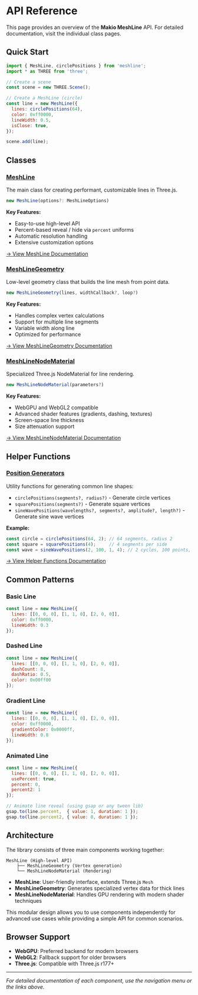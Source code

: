 # API Reference

This page provides an overview of the **Makio MeshLine** API. For detailed documentation, visit the individual class pages.

## Quick Start

```javascript
import { MeshLine, circlePositions } from 'meshline';
import * as THREE from 'three';

// Create a scene
const scene = new THREE.Scene();

// Create a MeshLine (circle)
const line = new MeshLine({
  lines: circlePositions(64),
  color: 0xff0000,
  lineWidth: 0.5,
  isClose: true,
});

scene.add(line);
```

## Classes

### [MeshLine](/meshline)

The main class for creating performant, customizable lines in Three.js.

```ts
new MeshLine(options?: MeshLineOptions)
```

**Key Features:**
- Easy-to-use high-level API
- Percent-based reveal / hide via `percent` uniforms
- Automatic resolution handling
- Extensive customization options

[→ View MeshLine Documentation](/meshline)

### [MeshLineGeometry](/meshline-geometry)

Low-level geometry class that builds the line mesh from point data.

```ts
new MeshLineGeometry(lines, widthCallback?, loop?)
```

**Key Features:**
- Handles complex vertex calculations
- Support for multiple line segments
- Variable width along line
- Optimized for performance

[→ View MeshLineGeometry Documentation](/meshline-geometry)

### [MeshLineNodeMaterial](/meshline-material)

Specialized Three.js NodeMaterial for line rendering.

```ts
new MeshLineNodeMaterial(parameters?)
```

**Key Features:**
- WebGPU and WebGL2 compatible
- Advanced shader features (gradients, dashing, textures)
- Screen-space line thickness
- Size attenuation support

[→ View MeshLineNodeMaterial Documentation](/meshline-material)

## Helper Functions

### [Position Generators](/helpers)

Utility functions for generating common line shapes:

- `circlePositions(segments?, radius?)` - Generate circle vertices
- `squarePositions(segments?)` - Generate square vertices
- `sineWavePositions(wavelengths?, segments?, amplitude?, length?)` - Generate sine wave vertices

**Example:**
```javascript
const circle = circlePositions(64, 2); // 64 segments, radius 2
const square = squarePositions(4);     // 4 segments per side
const wave = sineWavePositions(2, 100, 1, 4); // 2 cycles, 100 points, amplitude 1, length 4
```

[→ View Helper Functions Documentation](/helpers)

## Common Patterns

### Basic Line

```javascript
const line = new MeshLine({
  lines: [[0, 0, 0], [1, 1, 0], [2, 0, 0]],
  color: 0xff0000,
  lineWidth: 0.3
});
```

### Dashed Line

```javascript
const line = new MeshLine({
  lines: [[0, 0, 0], [1, 1, 0], [2, 0, 0]],
  dashCount: 8,
  dashRatio: 0.5,
  color: 0x00ff00
});
```

### Gradient Line

```javascript
const line = new MeshLine({
  lines: [[0, 0, 0], [1, 1, 0], [2, 0, 0]],
  color: 0xff0000,
  gradientColor: 0x0000ff,
  lineWidth: 0.8
});
```

### Animated Line

```javascript
const line = new MeshLine({
  lines: [[0, 0, 0], [1, 1, 0], [2, 0, 0]],
  usePercent: true,
  percent: 0,
  percent2: 1
});

// Animate line reveal (using gsap or any tween lib)
gsap.to(line.percent,  { value: 1, duration: 1 });
gsap.to(line.percent2, { value: 0, duration: 1 });
```

## Architecture

The library consists of three main components working together:

```
MeshLine (High-level API)
    ├── MeshLineGeometry (Vertex generation)
    └── MeshLineNodeMaterial (Rendering)
```

- **MeshLine**: User-friendly interface, extends Three.js `Mesh`
- **MeshLineGeometry**: Generates specialized vertex data for thick lines  
- **MeshLineNodeMaterial**: Handles GPU rendering with modern shader techniques

This modular design allows you to use components independently for advanced use cases while providing a simple API for common scenarios.

## Browser Support

- **WebGPU**: Preferred backend for modern browsers
- **WebGL2**: Fallback support for older browsers
- **Three.js**: Compatible with Three.js r177+

---

*For detailed documentation of each component, use the navigation menu or the links above.* 